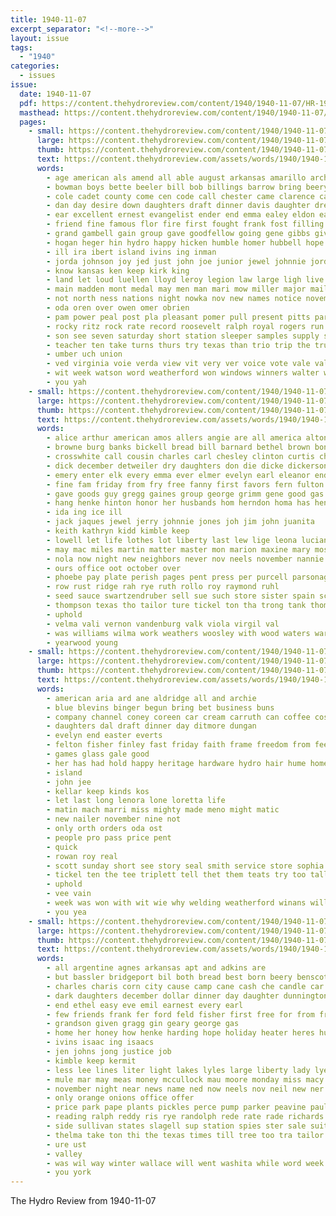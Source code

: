 ```yaml
---
title: 1940-11-07
excerpt_separator: "<!--more-->"
layout: issue
tags:
  - "1940"
categories:
  - issues
issue:
  date: 1940-11-07
  pdf: https://content.thehydroreview.com/content/1940/1940-11-07/HR-1940-11-07.pdf
  masthead: https://content.thehydroreview.com/content/1940/1940-11-07/masthead/HR-1940-11-07.jpg
  pages:
    - small: https://content.thehydroreview.com/content/1940/1940-11-07/small/HR-1940-11-07-01.jpg
      large: https://content.thehydroreview.com/content/1940/1940-11-07/large/HR-1940-11-07-01.jpg
      thumb: https://content.thehydroreview.com/content/1940/1940-11-07/thumbnails/HR-1940-11-07-01.jpg
      text: https://content.thehydroreview.com/assets/words/1940/1940-11-07/HR-1940-11-07-01.txt
      words:
        - age american als amend all able august arkansas amarillo archie arm amos asi allen and are ami aun agent
        - bowman boys bette beeler bill bob billings barrow bring beery burros bible box brow bass beth brown back blaine begin both business babson band breeding bus bell bridgeport been better best board barrows
        - cole cadet county come cen code call chester came clarence carruth cope con coleman contractor che champion cobb carn church charles carolyn class cody child caddo coach can check close carri cover count carnegie cash cecil company clerk car congress city chair
        - dan day desire down daughters draft dinner davis daughter drews dell deal deep days dancer dear
        - ear excellent ernest evangelist ender end emma ealey eldon east enter every eva
        - friend fine famous flor fire first fought frank fost filling flight floyd florida friday fort fara from for flanders frid free fun figures furnish fair
        - grand gambell gain group gave goodfellow going gene gibbs given griffin georges glad good gala george
        - hogan heger hin hydro happy hicken humble homer hubbell hope hand held had harold house hume has heidebrecht hunter handy holiday horse harreld her honor hopkins hildebrand hamons health homa herre harp harri high head hem hoey how
        - ill ira ibert island ivins ing inman
        - jorda johnson joy jed just john joe junior jewel johnnie jordan judge
        - know kansas ken keep kirk king
        - land let loud luellen lloyd leroy legion law large ligh live lone living larger lines last left letter lee lamp
        - main madden mont medal may men man mari mow miller major mail many memory mamie meats mule more music mound marion mei matter moody milam miss maxine morning most mccall members martin mach moses model monday moore male middle march
        - not north ness nations night nowka nov new names notice november noy nixon newton numbers now
        - oda oren over owen omer obrien
        - pam power peal post pla pleasant pomer pull present pitts part pen proper paul pie pope pum pay people princess prom president prayer payne parlor
        - rocky ritz rock rate record roosevelt ralph royal rogers run radio ren ross raymond
        - son see seven saturday short station sleeper samples supply staff state sid scarth stockton states south supper sale safe stephens sas stovall senator school soon sarah streets singer scot second star seats show service street send sunday special sheriff schoo sam summer
        - teacher ten take turns thurs try texas than trio trip the trumpet talkington thi till thomas team tate times tanks tick theodore them ton takes tax train
        - umber uch union
        - ved virginia voie verda view vit very ver voice vote vale valley ville
        - wit week watson word weatherford won windows winners walter world wilk willkie west went will williams was wars wallace with wil wen wolf wayne wish water work winning
        - you yah
    - small: https://content.thehydroreview.com/content/1940/1940-11-07/small/HR-1940-11-07-02.jpg
      large: https://content.thehydroreview.com/content/1940/1940-11-07/large/HR-1940-11-07-02.jpg
      thumb: https://content.thehydroreview.com/content/1940/1940-11-07/thumbnails/HR-1940-11-07-02.jpg
      text: https://content.thehydroreview.com/assets/words/1940/1940-11-07/HR-1940-11-07-02.txt
      words:
        - alice arthur american amos allers angie are all america alton ann art apple arkansas and
        - browne burg banks bickell bread bill barnard bethel brown bon boys buck bahney brewer been barer bank boschert bryan brookshire burt bickel buy braniff board braly break ben beryl barrett
        - crosswhite call cousin charles carl chesley clinton curtis church claude carolyn county city coffee cox caddo child cause che company cartier carman court carver canteen cope car cost
        - dick december detweiler dry daughters don die dicke dickerson dallas dec draft day days dunnington dinner daughter denby date
        - emery enter elk every emma ever elmer evelyn earl eleanor end
        - fine fam friday from fry free fanny first favors fern fulton for fred few freedom faith fried fort friends ferguson folsom ford frank
        - gave goods guy gregg gaines group george grimm gene good gas games grain
        - hang henke hinton honor her husbands hom herndon homa has henry hold had hydro hour hedge happy hopewell home hath harry
        - ida ing ice ill
        - jack jaques jewel jerry johnnie jones joh jim john juanita
        - keith kathryn kidd kimble keep
        - lowell let life lothes lot liberty last lew lige leona lucian live lola
        - may mac miles martin matter master mon marion maxine mary moses mons miss might miller marie meena made mies mcfadyen morning must messimer members monday man margaret march mir
        - nola now night new neighbors never nov neels november nannie nee not news northrip nick near notice necessary nine
        - ours office oot october over
        - phoebe pay plate perish pages pent press per purcell parsonage place patterson payne peace pledge persons preacher post pitzer patter pleasant pause present
        - row rust ridge rah rye ruth rollo roy raymond ruhl
        - seed sauce swartzendruber sell sue such store sister spain schoo simmons suit south stockton said shall ser son sunday simpson small sullens saturday shores spor soo state save sleep smith schroder sill sons sund schantz slagell stange starbuck service scott
        - thompson texas tho tailor ture tickel ton tha trong tank thomason train teen the trager till tones ting torch too thelma
        - uphold
        - velma vali vernon vandenburg valk viola virgil val
        - was williams wilma work weathers woosley with wood waters war wayne weatherford week weather willi walter way wallis while wear willian will went wendell
        - yearwood young
    - small: https://content.thehydroreview.com/content/1940/1940-11-07/small/HR-1940-11-07-03.jpg
      large: https://content.thehydroreview.com/content/1940/1940-11-07/large/HR-1940-11-07-03.jpg
      thumb: https://content.thehydroreview.com/content/1940/1940-11-07/thumbnails/HR-1940-11-07-03.jpg
      text: https://content.thehydroreview.com/assets/words/1940/1940-11-07/HR-1940-11-07-03.txt
      words:
        - american aria ard ane aldridge all and archie
        - blue blevins binger begun bring bet business buns
        - company channel coney coreen car cream carruth can coffee cost
        - daughters dal draft dinner day ditmore dungan
        - evelyn end easter everts
        - felton fisher finley fast friday faith frame freedom from fee for
        - games glass gale good
        - her has had hold happy heritage hardware hydro hair hume homes home
        - island
        - john jee
        - kellar keep kinds kos
        - let last long lenora lone loretta life
        - matin mach marri miss mighty made meno might matic
        - new nailer november nine not
        - only orth orders oda ost
        - people pro pass price pent
        - quick
        - rowan roy real
        - scott sunday short see story seal smith service store sophia session she sylvester sane sale sal side style srp seman speaks shall
        - tickel ten the tee triplett tell thet them teats try too tall
        - uphold
        - vee vain
        - week was won with wit wie why welding weatherford winans will
        - you yea
    - small: https://content.thehydroreview.com/content/1940/1940-11-07/small/HR-1940-11-07-04.jpg
      large: https://content.thehydroreview.com/content/1940/1940-11-07/large/HR-1940-11-07-04.jpg
      thumb: https://content.thehydroreview.com/content/1940/1940-11-07/thumbnails/HR-1940-11-07-04.jpg
      text: https://content.thehydroreview.com/assets/words/1940/1940-11-07/HR-1940-11-07-04.txt
      words:
        - all argentine agnes arkansas apt and adkins are
        - but bassler bridgeport bil both bread best born beery benscoter bride broom bandy bologna billy book better butter band boyd betty bleach banner
        - charles charis corn city cause camp cane cash che candle car corners check coffee clarence came carnegie cordell
        - dark daughters december dollar dinner day daughter dunnington dan dec days delma
        - end ethel easy eve emil earnest every earl
        - few friends frank fer ford feld fisher first free for from friday
        - grandson given gragg gin geary george gas
        - home her honey how henke harding hope holiday heater heres hundred homa hydro hafer hyde hay hugh homer hinton hose
        - ivins isaac ing isaacs
        - jen johns jong justice job
        - kimble keep kermit
        - less lee lines liter light lakes lyles large liberty lady lye let
        - mule mar may meas money mccullock mau moore monday miss macy
        - november night near news name ned now neels nov neil new ner nore nation
        - only orange onions office offer
        - price park pape plants pickles perce pump parker peavine paul peaches pack place
        - reading ralph reddy ris rye randolph rede rate rade richards
        - side sullivan states slagell sup station spies ster sale suit save saving son sulli small soap soy sunday saturday service shea
        - thelma take ton thi the texas times till tree too tra tailor then than taylor
        - ure ust
        - valley
        - was wil way winter wallace will went washita while word week wood woosley weeks with
        - you york
---
```


The Hydro Review from 1940-11-07

<!--more-->

